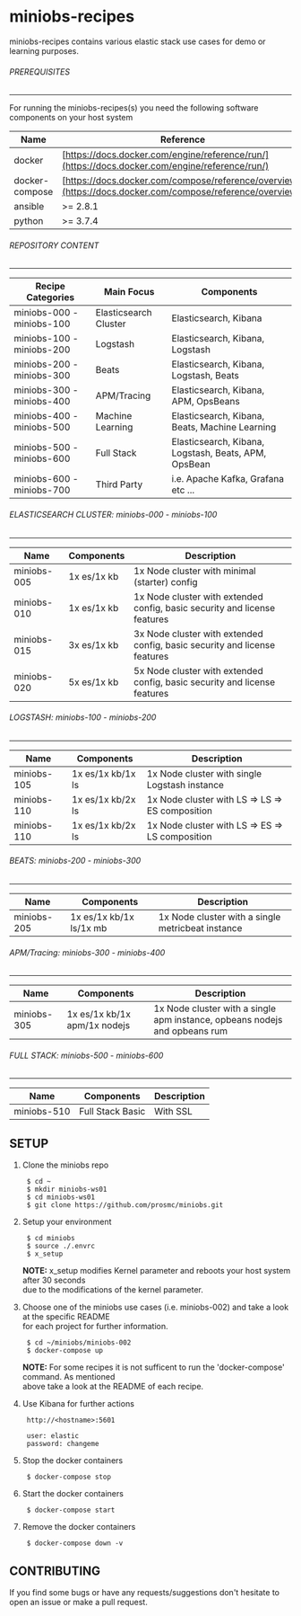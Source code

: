 # miniobs-recipes

miniobs-recipes contains various elastic stack use cases for demo or learning purposes.

###### PREREQUISITES
---
For running the miniobs-recipes(s) you need the following software components on your host system

Name           | Reference    
-------------- | --------------- 
docker         | [https://docs.docker.com/engine/reference/run/](https://docs.docker.com/engine/reference/run/)
docker-compose | [https://docs.docker.com/compose/reference/overview/](https://docs.docker.com/compose/reference/overview/)
ansible        | >= 2.8.1
python         | >= 3.7.4

###### REPOSITORY CONTENT
---

Recipe Categories         | Main Focus             | Components
--------------------------|------------------------|-----------------------------------------------------------------------
miniobs-000 - miniobs-100 | Elasticsearch Cluster  | Elasticsearch, Kibana
miniobs-100 - miniobs-200 | Logstash               | Elasticsearch, Kibana, Logstash
miniobs-200 - miniobs-300 | Beats                  | Elasticsearch, Kibana, Logstash, Beats
miniobs-300 - miniobs-400 | APM/Tracing            | Elasticsearch, Kibana, APM, OpsBeans
miniobs-400 - miniobs-500 | Machine Learning       | Elasticsearch, Kibana, Beats, Machine Learning
miniobs-500 - miniobs-600 | Full Stack             | Elasticsearch, Kibana, Logstash, Beats, APM, OpsBean
miniobs-600 - miniobs-700 | Third Party            | i.e. Apache Kafka, Grafana etc ...

###### ELASTICSEARCH CLUSTER: miniobs-000 - miniobs-100 
---

Name         | Components                   | Description
-------------|------------------------------|------------------------------------------------------------------------------------------
miniobs-005  | 1x es/1x kb                  | 1x Node cluster with minimal (starter) config 
miniobs-010  | 1x es/1x kb                  | 1x Node cluster with extended config, basic security and license features
miniobs-015  | 3x es/1x kb                  | 3x Node cluster with extended config, basic security and license features
miniobs-020  | 5x es/1x kb                  | 5x Node cluster with extended config, basic security and license features


###### LOGSTASH: miniobs-100 - miniobs-200
---

Name         | Components                   | Description
-------------|------------------------------|------------------------------------------------------------------------------------------
miniobs-105  | 1x es/1x kb/1x ls            | 1x Node cluster with single Logstash instance
miniobs-110  | 1x es/1x kb/2x ls            | 1x Node cluster with LS => LS => ES composition
miniobs-110  | 1x es/1x kb/2x ls            | 1x Node cluster with LS => ES => LS composition


###### BEATS: miniobs-200 - miniobs-300
---
Name         | Components                   | Description
-------------|------------------------------|------------------------------------------------------------------------------------------
miniobs-205  | 1x es/1x kb/1x ls/1x mb      | 1x Node cluster with a single metricbeat instance


###### APM/Tracing: miniobs-300 - miniobs-400
---
Name         | Components                   | Description
-------------|------------------------------|------------------------------------------------------------------------------------------
miniobs-305  | 1x es/1x kb/1x apm/1x nodejs | 1x Node cluster with a single apm instance, opbeans nodejs and opbeans rum


###### FULL STACK: miniobs-500 - miniobs-600
---
Name         | Components                   | Description
-------------|------------------------------|------------------------------------------------------------------------------------------
miniobs-510  | Full Stack Basic             | With SSL


SETUP
---

1. Clone the miniobs repo

        $ cd ~
        $ mkdir miniobs-ws01
        $ cd miniobs-ws01
        $ git clone https://github.com/prosmc/miniobs.git

2. Setup your environment

        $ cd miniobs
        $ source ./.envrc
        $ x_setup

    **NOTE:** x_setup modifies Kernel parameter and reboots your host system after 30 seconds\
    due to the modifications of the kernel parameter.
      
3. Choose one of the miniobs use cases (i.e. miniobs-002) and take a look at the specific README\
   for each project for further information.

        $ cd ~/miniobs/miniobs-002
        $ docker-compose up

   **NOTE:** For some recipes it is not sufficent to run the 'docker-compose' command. As mentioned\
   above take a look at the README of each recipe.

4. Use Kibana for further actions

        http://<hostname>:5601

        user: elastic
        password: changeme

5. Stop the docker containers

        $ docker-compose stop

6. Start the docker containers

        $ docker-compose start  

5. Remove the docker containers

        $ docker-compose down -v

CONTRIBUTING
---
If you find some bugs or have any requests/suggestions don't hesitate to open an issue or make a pull request.
